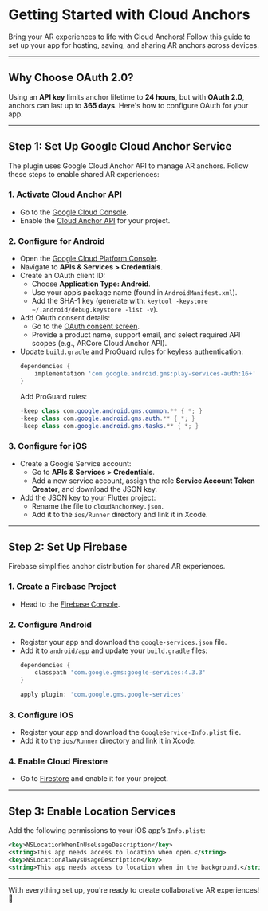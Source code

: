 # Getting Started with Cloud Anchors

Bring your AR experiences to life with Cloud Anchors! Follow this guide to set up your app for hosting, saving, and sharing AR anchors across devices.

---

## Why Choose OAuth 2.0?

Using an **API key** limits anchor lifetime to **24 hours**, but with **OAuth 2.0**, anchors can last up to **365 days**. Here's how to configure OAuth for your app.

---

## Step 1: Set Up Google Cloud Anchor Service

The plugin uses Google Cloud Anchor API to manage AR anchors. Follow these steps to enable shared AR experiences:

### 1. **Activate Cloud Anchor API**
- Go to the [Google Cloud Console](https://console.cloud.google.com).
- Enable the [Cloud Anchor API](https://console.cloud.google.com/apis/api/arcorecloudanchor.googleapis.com) for your project.

### 2. **Configure for Android**
- Open the [Google Cloud Platform Console](https://console.cloud.google.com).
- Navigate to **APIs & Services > Credentials**.
- Create an OAuth client ID:
    - Choose **Application Type: Android**.
    - Use your app’s package name (found in `AndroidManifest.xml`).
    - Add the SHA-1 key (generate with: `keytool -keystore ~/.android/debug.keystore -list -v`).
- Add OAuth consent details:
    - Go to the [OAuth consent screen](https://console.cloud.google.com/apis/credentials/consent).
    - Provide a product name, support email, and select required API scopes (e.g., ARCore Cloud Anchor API).
- Update `build.gradle` and ProGuard rules for keyless authentication:
  ```gradle  
  dependencies {  
      implementation 'com.google.android.gms:play-services-auth:16+'  
  }  
  ```  
  Add ProGuard rules:
  ```java  
  -keep class com.google.android.gms.common.** { *; }  
  -keep class com.google.android.gms.auth.** { *; }  
  -keep class com.google.android.gms.tasks.** { *; }  
  ```  

### 3. **Configure for iOS**
- Create a Google Service account:
    - Go to **APIs & Services > Credentials**.
    - Add a new service account, assign the role **Service Account Token Creator**, and download the JSON key.
- Add the JSON key to your Flutter project:
    - Rename the file to `cloudAnchorKey.json`.
    - Add it to the `ios/Runner` directory and link it in Xcode.

---

## Step 2: Set Up Firebase

Firebase simplifies anchor distribution for shared AR experiences.

### 1. **Create a Firebase Project**
- Head to the [Firebase Console](https://console.firebase.google.com).

### 2. **Configure Android**
- Register your app and download the `google-services.json` file.
- Add it to `android/app` and update your `build.gradle` files:
  ```gradle  
  dependencies {  
      classpath 'com.google.gms:google-services:4.3.3'  
  }  
  ```  
  ```gradle  
  apply plugin: 'com.google.gms.google-services'  
  ```  

### 3. **Configure iOS**
- Register your app and download the `GoogleService-Info.plist` file.
- Add it to the `ios/Runner` directory and link it in Xcode.

### 4. **Enable Cloud Firestore**
- Go to [Firestore](https://console.firebase.google.com/firestore) and enable it for your project.

---

## Step 3: Enable Location Services

Add the following permissions to your iOS app’s `Info.plist`:
```xml  
<key>NSLocationWhenInUseUsageDescription</key>  
<string>This app needs access to location when open.</string>  
<key>NSLocationAlwaysUsageDescription</key>  
<string>This app needs access to location when in the background.</string>  
```  

---

With everything set up, you're ready to create collaborative AR experiences! 🌟
